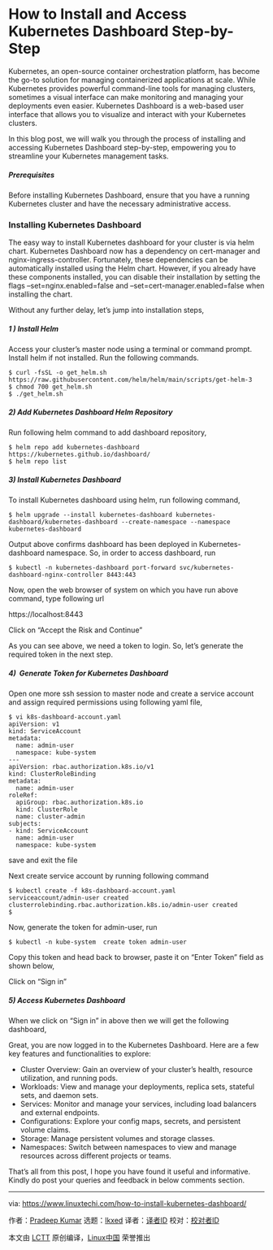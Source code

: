 [#]: subject: "How to Install and Access Kubernetes Dashboard Step-by-Step"
[#]: via: "https://www.linuxtechi.com/how-to-install-kubernetes-dashboard/"
[#]: author: "Pradeep Kumar https://www.linuxtechi.com/author/pradeep/"
[#]: collector: "lkxed"
[#]: translator: "geekpi"
[#]: reviewer: " "
[#]: publisher: " "
[#]: url: " "

How to Install and Access Kubernetes Dashboard Step-by-Step
======

Kubernetes, an open-source container orchestration platform, has become the go-to solution for managing containerized applications at scale. While Kubernetes provides powerful command-line tools for managing clusters, sometimes a visual interface can make monitoring and managing your deployments even easier. Kubernetes Dashboard is a web-based user interface that allows you to visualize and interact with your Kubernetes clusters.

In this blog post, we will walk you through the process of installing and accessing Kubernetes Dashboard step-by-step, empowering you to streamline your Kubernetes management tasks.

##### Prerequisites

Before installing Kubernetes Dashboard, ensure that you have a running Kubernetes cluster and have the necessary administrative access.

### Installing Kubernetes Dashboard

The easy way to install Kubernetes dashboard for your cluster is via helm chart. Kubernetes Dashboard now has a dependency on cert-manager and nginx-ingress-controller. Fortunately, these dependencies can be automatically installed using the Helm chart. However, if you already have these components installed, you can disable their installation by setting the flags –set=nginx.enabled=false and –set=cert-manager.enabled=false when installing the chart.

Without any further delay, let’s jump into installation steps,

##### 1 ) Install Helm

Access your cluster’s master node using a terminal or command prompt. Install helm if not installed. Run the following commands.

```
$ curl -fsSL -o get_helm.sh https://raw.githubusercontent.com/helm/helm/main/scripts/get-helm-3
$ chmod 700 get_helm.sh
$ ./get_helm.sh
```

##### 2) Add Kubernetes Dashboard Helm Repository

Run following helm command to add dashboard repository,

```
$ helm repo add kubernetes-dashboard https://kubernetes.github.io/dashboard/
$ helm repo list
```

##### 3) Install Kubernetes Dashboard

To install Kubernetes dashboard using helm, run following command,

```
$ helm upgrade --install kubernetes-dashboard kubernetes-dashboard/kubernetes-dashboard --create-namespace --namespace kubernetes-dashboard
```

Output above confirms dashboard has been deployed in Kubernetes-dashboard namespace. So, in order to access dashboard, run

```
$ kubectl -n kubernetes-dashboard port-forward svc/kubernetes-dashboard-nginx-controller 8443:443
```

Now, open the web browser of system on which you have run above command, type following url

https://localhost:8443

Click on “Accept the Risk and Continue”

As you can see above, we need a token to login. So, let’s generate the required token in the next step.

##### 4)  Generate Token for Kubernetes Dashboard

Open one more ssh session to master node and create a service account and assign required permissions using following yaml file,

```
$ vi k8s-dashboard-account.yaml
apiVersion: v1
kind: ServiceAccount
metadata:
  name: admin-user
  namespace: kube-system
---
apiVersion: rbac.authorization.k8s.io/v1
kind: ClusterRoleBinding
metadata:
  name: admin-user
roleRef:
  apiGroup: rbac.authorization.k8s.io
  kind: ClusterRole
  name: cluster-admin
subjects:
- kind: ServiceAccount
  name: admin-user
  namespace: kube-system
```

save and exit the file

Next create service account by running following command

```
$ kubectl create -f k8s-dashboard-account.yaml
serviceaccount/admin-user created
clusterrolebinding.rbac.authorization.k8s.io/admin-user created
$
```

Now, generate the token for admin-user, run

```
$ kubectl -n kube-system  create token admin-user
```

Copy this token and head back to browser, paste it on “Enter Token” field as shown below,

Click on “Sign in”

##### 5) Access Kubernetes Dashboard

When we click on “Sign in” in above then we will get the following dashboard,

Great, you are now logged in to the Kubernetes Dashboard. Here are a few key features and functionalities to explore:

- Cluster Overview: Gain an overview of your cluster’s health, resource utilization, and running pods.
- Workloads: View and manage your deployments, replica sets, stateful sets, and daemon sets.
- Services: Monitor and manage your services, including load balancers and external endpoints.
- Configurations: Explore your config maps, secrets, and persistent volume claims.
- Storage: Manage persistent volumes and storage classes.
- Namespaces: Switch between namespaces to view and manage resources across different projects or teams.

That’s all from this post, I hope you have found it useful and informative. Kindly do post your queries and feedback in below comments section.

--------------------------------------------------------------------------------

via: https://www.linuxtechi.com/how-to-install-kubernetes-dashboard/

作者：[Pradeep Kumar][a]
选题：[lkxed][b]
译者：[译者ID](https://github.com/译者ID)
校对：[校对者ID](https://github.com/校对者ID)

本文由 [LCTT](https://github.com/LCTT/TranslateProject) 原创编译，[Linux中国](https://linux.cn/) 荣誉推出

[a]: https://www.linuxtechi.com/author/pradeep/
[b]: https://github.com/lkxed/

